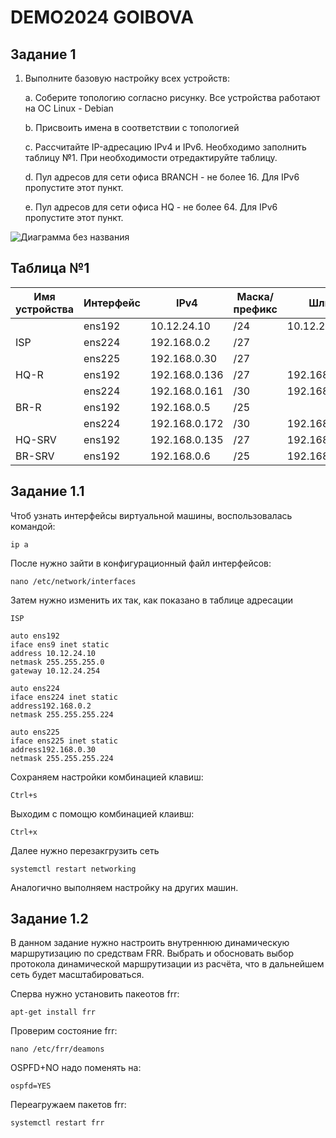 # DEMO2024 GOIBOVA
Задание 1
------------------
1. Выполните базовую настройку всех устройств:
   
  	a. Соберите топологию согласно рисунку. Все устройства работают на OC Linux - Debian

    b. Присвоить имена в соответствии с топологией

    c. Рассчитайте IP-адресацию IPv4 и IPv6. Необходимо заполнить таблицу №1. При необходимости 
    отредактируйте таблицу.
  
    d. Пул адресов для сети офиса BRANCH - не более 16. Для IPv6 пропустите этот пункт.

    e. Пул адресов для сети офиса HQ - не более 64. Для IPv6 пропустите этот пункт.





   
 ![Диаграмма без названия](https://github.com/goibova5/demo2024/assets/148867942/8ee6b7e8-238b-4b32-92f2-acaa21ae315d)


Таблица №1
-------------
|Имя устройства |Интерфейс|    IPv4      |Маска/префикс |    Шлюз     |
|---------------|---------|--------------|--------------|-------------|
|               |  ens192 |10.12.24.10   |  /24         |10.12.24.31  |
|   ISP         |  ens224 |192.168.0.2   |  /27         |             |                              
|               |  ens225 |192.168.0.30  |  /27         |             |
|   HQ-R        |  ens192 |192.168.0.136 |  /27         |192.168.0.162|
|               |  ens224 |192.168.0.161 |  /30         |192.168.0.162|
|   BR-R        |  ens192 |192.168.0.5   |  /25         |             |
|               |  ens224 |192.168.0.172 |  /30         |192.168.0.173|
|   HQ-SRV      |  ens192 |192.168.0.135 |  /27         |192.168.0.136|
|   BR-SRV      |  ens192 |192.168.0.6   |  /25         |192.168.0.5  |



## Задание 1.1 

Чтоб узнать интерфейсы виртуальной машины, воспользовалась командой:
 
 ```
ip a
```

После нужно зайти в конфигурационный файл интерфейсов:
```
nano /etc/network/interfaces
```
Затем нужно изменить их так, как показано в таблице адресации

````
ISP

auto ens192
iface ens9 inet static
address 10.12.24.10
netmask 255.255.255.0
gateway 10.12.24.254

auto ens224
iface ens224 inet static
address192.168.0.2
netmask 255.255.255.224

auto ens225
iface ens225 inet static
address192.168.0.30
netmask 255.255.255.224
````

Сохраняем настройки комбинацией клавиш:

```
Ctrl+s
````
Выходим с помощю комбинацией клаивш:
```
Ctrl+x
```

Далее нужно перезакгрузить сеть
```
systemctl restart networking
````

Аналогично выполняем настройку на других машин.


Задание 1.2
-------
В данном задание нужно настроить внутреннюю динамическую маршрутизацию по средствам FRR. Выбрать и обосновать выбор протокола динамической маршрутизации из расчёта, что в дальнейшем сеть будет масштабироваться.

Сперва нужно установить пакеотов frr:
```
apt-get install frr
```

Проверим состояние frr:
```
nano /etc/frr/deamons
```

OSPFD+NO надо поменять на:
```
ospfd=YES
```

Переагружаем пакетов frr:
```
systemctl restart frr
```
